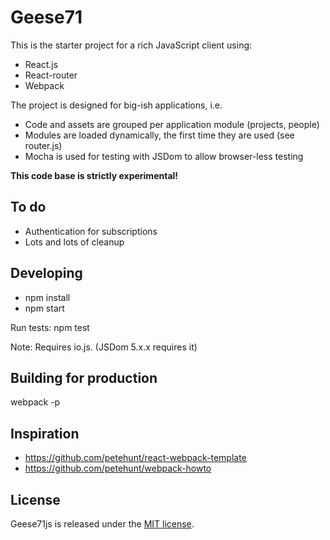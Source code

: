 # Geese71

This is the starter project for a rich JavaScript client using:

* React.js
* React-router
* Webpack

The project is designed for big-ish applications, i.e.

* Code and assets are grouped per application module (projects, people)
* Modules are loaded dynamically, the first time they are used (see router.js)
* Mocha is used for testing with JSDom to allow browser-less testing

**This code base is strictly experimental!**

## To do

* Authentication for subscriptions
* Lots and lots of cleanup

## Developing

* npm install
* npm start

Run tests: npm test

Note: Requires io.js. (JSDom 5.x.x requires it)

## Building for production

webpack -p

## Inspiration

* https://github.com/petehunt/react-webpack-template
* https://github.com/petehunt/webpack-howto

## License

Geese71js is released under the [MIT license](http://opensource.org/licenses/MIT).